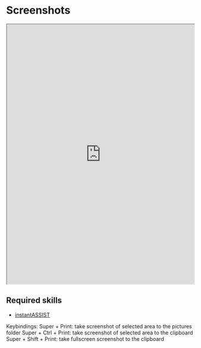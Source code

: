 # Screenshots

<div align="center">
    <iframe width="100%" height="700px" src="https://www.youtube.com/embed/I2iQW_VqfAc" frameborder="10" allow="accelerometer; autoplay; encrypted-media; gyroscope; picture-in-picture" allowfullscreen></iframe>
</div>

## Required skills

<ul class="actions">
    <li><a href="https://instantos.io/youtube/assist" class="button special icon fa-youtube">instantASSIST</a></li>
</ul>

Keybindings:
Super + Print: take screenshot of selected area to the pictures folder
Super + Ctrl + Print: take screenshot of selected area to the clipboard
Super + Shift + Print: take fullscreen screenshot to the clipboard
